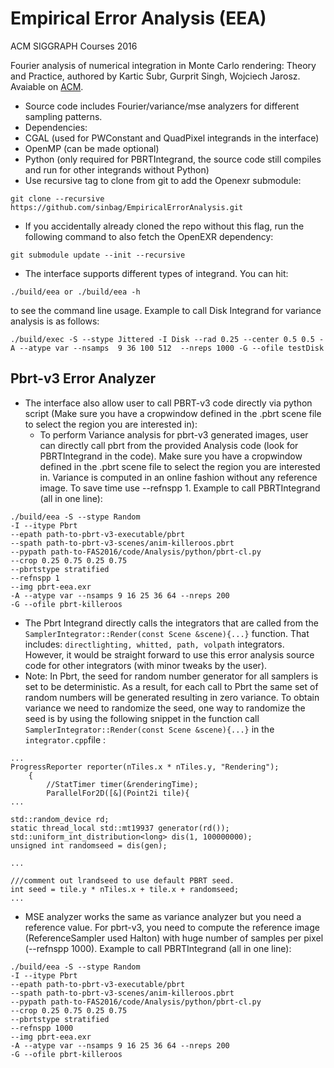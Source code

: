 # Empirical Error Analysis (EEA)

ACM SIGGRAPH Courses 2016

Fourier analysis of numerical integration in Monte Carlo rendering: Theory and Practice, authored by Kartic Subr, Gurprit Singh, Wojciech Jarosz. Avaiable on [ACM](http://dl.acm.org/citation.cfm?id=2927356).

* Source code includes Fourier/variance/mse analyzers for different sampling patterns.
* Dependencies:
 * CGAL (used for PWConstant and QuadPixel integrands in the interface)
 * OpenMP (can be made optional)
 * Python (only required for PBRTIntegrand, the source code still compiles and run for other integrands without Python)
* Use recursive tag to clone from git to add the Openexr submodule:
```
git clone --recursive https://github.com/sinbag/EmpiricalErrorAnalysis.git
```
* If you accidentally already cloned the repo without this flag, run the following command to also fetch the OpenEXR dependency:
```
git submodule update --init --recursive
```
* The interface supports different types of integrand. You can hit:
```
./build/eea or ./build/eea -h
```
to see the command line usage. Example to call Disk Integrand for variance analysis is as follows:
```
./build/exec -S --stype Jittered -I Disk --rad 0.25 --center 0.5 0.5 -A --atype var --nsamps  9 36 100 512  --nreps 1000 -G --ofile testDisk
```

Pbrt-v3 Error Analyzer
--------------------- 

* The interface also allow user to call PBRT-v3 code directly via python script (Make sure you have a cropwindow defined in the .pbrt scene file to select the region you are interested in):
  * To perform Variance analysis for pbrt-v3 generated images, user can directly call pbrt from the provided Analysis code (look for PBRTIntegrand in the code). Make sure you have a cropwindow defined in the .pbrt scene file to select the region you are interested in. Variance is computed in an online fashion without any reference image. To save time use --refnspp 1.
 Example to call PBRTIntegrand (all in one line):
```
./build/eea -S --stype Random 
-I --itype Pbrt 
--epath path-to-pbrt-v3-executable/pbrt 
--spath path-to-pbrt-v3-scenes/anim-killeroos.pbrt 
--pypath path-to-FAS2016/code/Analysis/python/pbrt-cl.py 
--crop 0.25 0.75 0.25 0.75 
--pbrtstype stratified
--refnspp 1
--img pbrt-eea.exr 
-A --atype var --nsamps 9 16 25 36 64 --nreps 200 
-G --ofile pbrt-killeroos
```
 * The Pbrt Integrand directly calls the integrators that are called from the `SamplerIntegrator::Render(const Scene &scene){...}` function. That includes: `directlighting, whitted, path, volpath` integrators. However, it would be straight forward to use this error analysis source code for other integrators (with minor tweaks by the user).
  * Note: In Pbrt, the seed for random number generator for all samplers is set to be deterministic. As a result, for each call to Pbrt the same set of random numbers will be generated resulting in zero variance. To obtain variance we need to randomize the seed, one way to randomize the seed is by using the following snippet in the function call `SamplerIntegrator::Render(const Scene &scene){...}` in the `integrator.cpp`file :
 
```
...
ProgressReporter reporter(nTiles.x * nTiles.y, "Rendering");
    {
        //StatTimer timer(&renderingTime);
        ParallelFor2D([&](Point2i tile){
...

std::random_device rd;
static thread_local std::mt19937 generator(rd());
std::uniform_int_distribution<long> dis(1, 100000000);
unsigned int randomseed = dis(gen);

...

///comment out lrandseed to use default PBRT seed.
int seed = tile.y * nTiles.x + tile.x + randomseed;
...
 ```
 
* MSE analyzer works the same as variance analyzer but you need a reference value. For pbrt-v3, you need to compute the reference image (ReferenceSampler used Halton) with huge number of samples per pixel (--refnspp 1000). 
Example to call PBRTIntegrand (all in one line):
```
./build/eea -S --stype Random 
-I --itype Pbrt 
--epath path-to-pbrt-v3-executable/pbrt 
--spath path-to-pbrt-v3-scenes/anim-killeroos.pbrt 
--pypath path-to-FAS2016/code/Analysis/python/pbrt-cl.py 
--crop 0.25 0.75 0.25 0.75 
--pbrtstype stratified
--refnspp 1000
--img pbrt-eea.exr 
-A --atype var --nsamps 9 16 25 36 64 --nreps 200 
-G --ofile pbrt-killeroos
```
